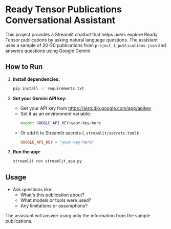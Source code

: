 # Ready Tensor Publications Conversational Assistant

This project provides a Streamlit chatbot that helps users explore Ready Tensor publications by asking natural language questions. The assistant uses a sample of 20-50 publications from `project_1_publications.json` and answers questions using Google Gemini.

## How to Run

1. **Install dependencies:**
   ```bash
   pip install -r requirements.txt
   ```

2. **Set your Gemini API key:**
   - Get your API key from https://aistudio.google.com/app/apikey
   - Set it as an environment variable:
     ```bash
     export GOOGLE_API_KEY=your-key-here
     ```
   - Or add it to Streamlit secrets (`.streamlit/secrets.toml`):
     ```toml
     GOOGLE_API_KEY = "your-key-here"
     ```

3. **Run the app:**
   ```bash
   streamlit run streamlit_app.py
   ```

## Usage
- Ask questions like:
  - What's this publication about?
  - What models or tools were used?
  - Any limitations or assumptions?

The assistant will answer using only the information from the sample publications.